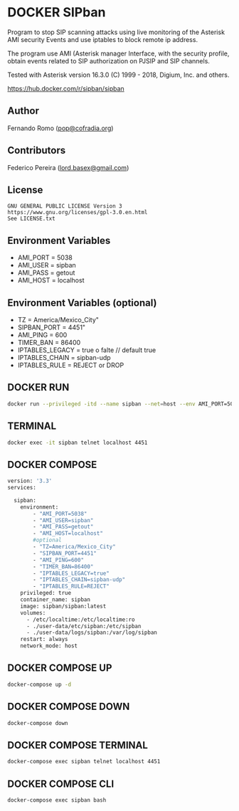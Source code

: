 # DOCKER SIPban

Program to stop SIP scanning attacks using live monitoring of the Asterisk AMI security Events and use iptables to block remote ip address.

The program use AMI (Asterisk manager Interface, with the security profile, obtain events related to SIP authorization on PJSIP and SIP channels.

Tested with Asterisk version 16.3.0 (C) 1999 - 2018, Digium, Inc. and others.

https://hub.docker.com/r/sipban/sipban

## Author

   Fernando Romo (pop@cofradia.org)

## Contributors

  Federico Pereira (lord.basex@gmail.com)

## License
     
```
GNU GENERAL PUBLIC LICENSE Version 3
https://www.gnu.org/licenses/gpl-3.0.en.html
See LICENSE.txt
```

## Environment Variables

 * AMI_PORT = 5038
 * AMI_USER = sipban
 * AMI_PASS = getout
 * AMI_HOST = localhost
 
## Environment Variables (optional)

 * TZ = America/Mexico_City"
 * SIPBAN_PORT = 4451"
 * AMI_PING = 600
 * TIMER_BAN = 86400
 * IPTABLES_LEGACY = true o falte // default true
 * IPTABLES_CHAIN = sipban-udp
 * IPTABLES_RULE = REJECT or DROP

## DOCKER RUN
```bash
docker run --privileged -itd --name sipban --net=host --env AMI_PORT=5038 --env AMI_USER=sipban --env AMI_PASS=getout --env AMI_HOST=localhost sipban/sipban:latest
```

## TERMINAL
```bash
docker exec -it sipban telnet localhost 4451
```

## DOCKER COMPOSE

```bash
version: '3.3'
services:

  sipban:
    environment:
        - "AMI_PORT=5038"
        - "AMI_USER=sipban"
        - "AMI_PASS=getout"
        - "AMI_HOST=localhost"
        #optional
        - "TZ=America/Mexico_City"
        - "SIPBAN_PORT=4451"
        - "AMI_PING=600"
        - "TIMER_BAN=86400"
        - "IPTABLES_LEGACY=true"
        - "IPTABLES_CHAIN=sipban-udp"
        - "IPTABLES_RULE=REJECT"
    privileged: true
    container_name: sipban
    image: sipban/sipban:latest
    volumes:
      - /etc/localtime:/etc/localtime:ro
      - ./user-data/etc/sipban:/etc/sipban
      - ./user-data/logs/sipban:/var/log/sipban
    restart: always
    network_mode: host
```

## DOCKER COMPOSE UP
```bash
docker-compose up -d
```

## DOCKER COMPOSE DOWN
```bash
docker-compose down
```

## DOCKER COMPOSE TERMINAL
```bash
docker-compose exec sipban telnet localhost 4451
```

## DOCKER COMPOSE CLI
```bash
docker-compose exec sipban bash
```

